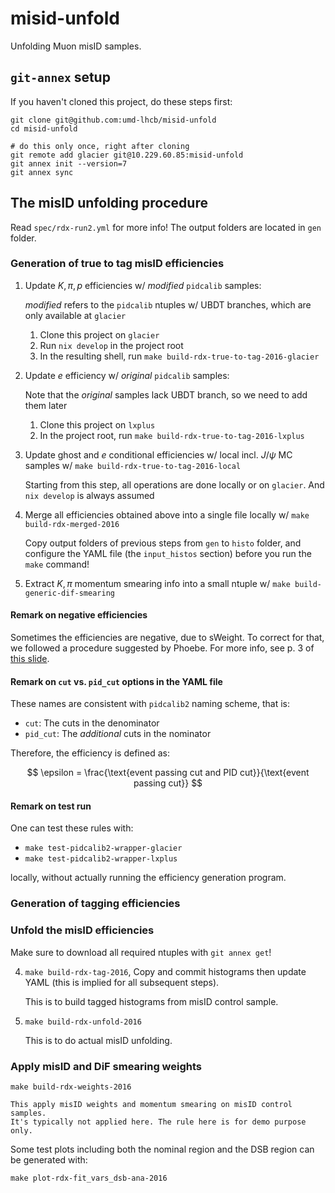 # misid-unfold

Unfolding Muon misID samples.


## `git-annex` setup

If you haven't cloned this project, do these steps first:

```shell
git clone git@github.com:umd-lhcb/misid-unfold
cd misid-unfold

# do this only once, right after cloning
git remote add glacier git@10.229.60.85:misid-unfold
git annex init --version=7
git annex sync
```


## The misID unfolding procedure

Read `spec/rdx-run2.yml` for more info!
The output folders are located in `gen` folder.

### Generation of true to tag misID efficiencies

1. Update $K, \pi, p$ efficiencies w/ _modified_ `pidcalib` samples:

     _modified_ refers to the `pidcalib` ntuples w/ UBDT branches, which are
     only available at `glacier`

    1. Clone this project on `glacier`
    2. Run `nix develop` in the project root
    3. In the resulting shell, run `make build-rdx-true-to-tag-2016-glacier`

2. Update $e$ efficiency w/ _original_ `pidcalib` samples:

    Note that the _original_ samples lack UBDT branch, so we need to add them later

    1. Clone this project on `lxplus`
    2. In the project root, run `make build-rdx-true-to-tag-2016-lxplus`

4. Update ghost and $e$ conditional efficiencies w/ local incl. $J/\psi$ MC
   samples w/ `make build-rdx-true-to-tag-2016-local`

    Starting from this step, all operations are done locally or on `glacier`.
    And `nix develop` is always assumed

5. Merge all efficiencies obtained above into a single file locally
    w/ `make build-rdx-merged-2016`

    Copy output folders of previous steps from `gen` to `histo` folder, and
    configure the YAML file (the `input_histos` section) before you run the
    `make` command!

6. Extract $K, \pi$ momentum smearing info into a small ntuple
    w/ `make build-generic-dif-smearing`

#### Remark on negative efficiencies

Sometimes the efficiencies are negative, due to sWeight. To correct for that,
we followed a procedure suggested by Phoebe. For more info, see p. 3 of [this slide](https://github.com/umd-lhcb/group-talks/blob/master/phys_group_meetings/22-04-13_yipeng_rdx_status.pdf).

#### Remark on `cut` vs. `pid_cut` options in the YAML file

These names are consistent with `pidcalib2` naming scheme, that is:

- `cut`: The cuts in the denominator
- `pid_cut`: The _additional_ cuts in the nominator

Therefore, the efficiency is defined as:

$$
\epsilon = \frac{\text{event passing cut and PID cut}}{\text{event passing cut}}
$$

#### Remark on test run

One can test these rules with:

- `make test-pidcalib2-wrapper-glacier`
- `make test-pidcalib2-wrapper-lxplus`

locally, without actually running the efficiency generation program.


### Generation of tagging efficiencies


### Unfold the misID efficiencies

Make sure to download all required ntuples with `git annex get`!

4. `make build-rdx-tag-2016`, Copy and commit histograms then update YAML (this
    is implied for all subsequent steps).

    This is to build tagged histograms from misID control sample.

6. `make build-rdx-unfold-2016`

    This is to do actual misID unfolding.


### Apply misID and DiF smearing weights

`make build-rdx-weights-2016`

    This apply misID weights and momentum smearing on misID control samples.
    It's typically not applied here. The rule here is for demo purpose only.

Some test plots including both the nominal region and the DSB region can be
generated with:

```
make plot-rdx-fit_vars_dsb-ana-2016
```
